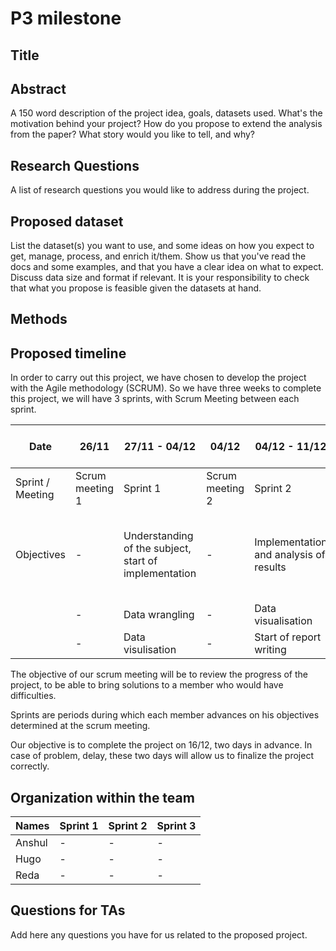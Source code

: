 # P3 milestone

## Title

## Abstract

A 150 word description of the project idea, goals, datasets used. What's the motivation behind your project? How do you propose to extend the analysis from the paper? What story would you like to tell, and why? 

## Research Questions

A list of research questions you would like to address during the project.
## Proposed dataset

List the dataset(s) you want to use, and some ideas on how you expect to get, manage, process, and enrich it/them. Show us that you've read the docs and some examples, and that you have a clear idea on what to expect. Discuss data size and format if relevant. It is your responsibility to check that what you propose is feasible given the datasets at hand.

## Methods

## Proposed timeline
In order to carry out this project, we have chosen to develop the project with the Agile methodology (SCRUM).
So we have three weeks to complete this project, we will have 3 sprints, with Scrum Meeting between each sprint.


| Date                | 26/11           | 27/11 - 04/12                                         | 04/12           | 04/12 - 11/12                           | 11/12           | 11/12 - 16/12                                  | 11/12 - 16/12       |
| ------------------- | --------------- | ----------------------------------------------------- | --------------- | --------------------------------------- | --------------- | ---------------------------------------------- | ------------------- |
| Sprint / Meeting    | Scrum meeting 1 | Sprint 1                                              | Scrum meeting 2 | Sprint 2                                | Scrum meeting 3 | Sprint 3                                       | Final Scrum meeting |
| Objectives          |        -        | Understanding of the subject, start of implementation | -               | Implementation and analysis of results  | -               | Finish the report and analysis of the results  | -                   |
|                     |        -        | Data wrangling                                        | -               | Data visualisation                      | -               | Code cleaning                                  | -                   |
|                     |        -        | Data visulisation                                     | -               | Start of report writing                 | -               | -                                              | -                   |


The objective of our scrum meeting will be to review the progress of the project, to be able to bring solutions to a member who would have difficulties.

Sprints are periods during which each member advances on his objectives determined at the scrum meeting. 

Our objective is to complete the project on 16/12, two days in advance.
In case of problem, delay, these two days will allow us to finalize the project correctly.

## Organization within the team

| Names         | Sprint 1     | Sprint 2   | Sprint 3  |
| ------------- | ------------ | ---------- | --------- |
| Anshul        | -            | -          | -         |
| Hugo          | -            | -          | -         |
| Reda          | -            | -          | -         |




## Questions for TAs

Add here any questions you have for us related to the proposed project.

